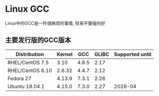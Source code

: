 # Linux GCC

Linux中的GCC是一件很麻烦的事情, 轻易不要碰的好

## 主要发行版的GCC版本

| Distribution     | Kernel | GCC   | GLIBC | Supported until |
|------------------|--------|-------|-------|-----------------|
| RHEL/CentOS 7.5  | 3.10   | 4.8.5 | 2.17  |                 |
| RHEL/CentOS 6.10 | 2.6.32 | 4.4.7 | 2.12  |                 |
| Fedora 27        | 4.13.9 | 7.3.1 | 2.26  |                 |
| Ubuntu 18.04.1   | 4.15.0 | 7.3.0 | 2.27  | 2028-04         |
